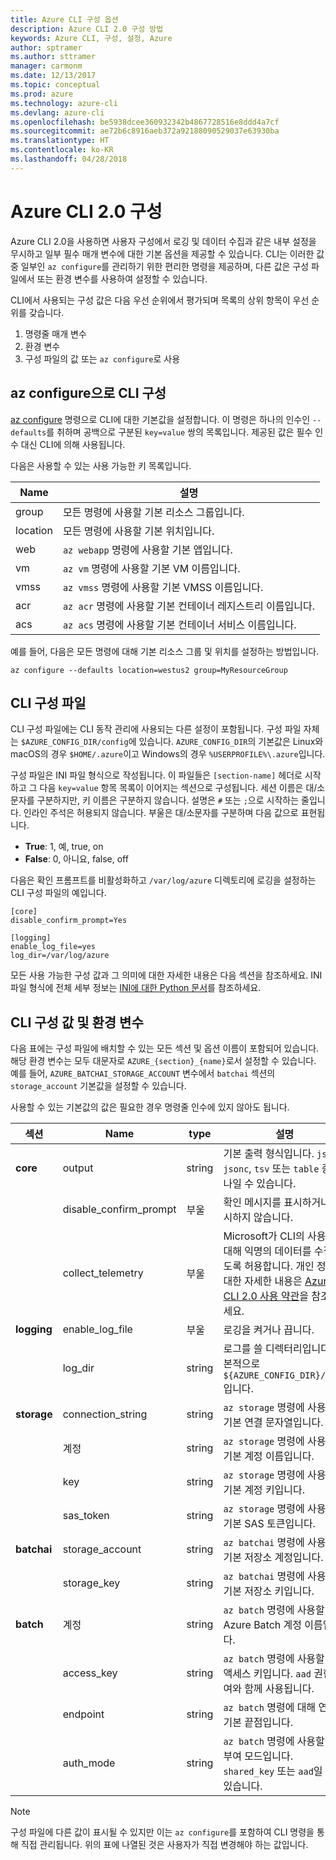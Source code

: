 ```yaml
---
title: Azure CLI 구성 옵션
description: Azure CLI 2.0 구성 방법
keywords: Azure CLI, 구성, 설정, Azure
author: sptramer
ms.author: sttramer
manager: carmonm
ms.date: 12/13/2017
ms.topic: conceptual
ms.prod: azure
ms.technology: azure-cli
ms.devlang: azure-cli
ms.openlocfilehash: be5938dcee360932342b4867728516e8ddd4a7cf
ms.sourcegitcommit: ae72b6c8916aeb372a92188090529037e63930ba
ms.translationtype: HT
ms.contentlocale: ko-KR
ms.lasthandoff: 04/28/2018
---
```

# <a name="azure-cli-20-configuration"></a>Azure CLI 2.0 구성

Azure CLI 2.0을 사용하면 사용자 구성에서 로깅 및 데이터 수집과 같은 내부 설정을 무시하고 일부 필수 매개 변수에 대한 기본 옵션을 제공할 수 있습니다. CLI는 이러한 값 중 일부인 `az configure`를 관리하기 위한 편리한 명령을 제공하며, 다른 값은 구성 파일에서 또는 환경 변수를 사용하여 설정할 수 있습니다.

CLI에서 사용되는 구성 값은 다음 우선 순위에서 평가되며 목록의 상위 항목이 우선 순위를 갖습니다.

1. 명령줄 매개 변수
2. 환경 변수
3. 구성 파일의 값 또는 `az configure`로 사용

## <a name="cli-configuration-with-az-configure"></a>az configure으로 CLI 구성

[az configure](/cli/azure/reference-index#az-configure) 명령으로 CLI에 대한 기본값을 설정합니다.
이 명령은 하나의 인수인 `--defaults`를 취하며 공백으로 구분된 `key=value` 쌍의 목록입니다. 제공된 값은 필수 인수 대신 CLI에 의해 사용됩니다.

다음은 사용할 수 있는 사용 가능한 키 목록입니다.

| Name | 설명 |
|------|-------------|
| group | 모든 명령에 사용할 기본 리소스 그룹입니다. |
| location | 모든 명령에 사용할 기본 위치입니다. |
| web | `az webapp` 명령에 사용할 기본 앱입니다. |
| vm | `az vm` 명령에 사용할 기본 VM 이름입니다. |
| vmss | `az vmss` 명령에 사용할 기본 VMSS 이름입니다. |
| acr | `az acr` 명령에 사용할 기본 컨테이너 레지스트리 이름입니다. |
| acs | `az acs` 명령에 사용할 기본 컨테이너 서비스 이름입니다. |

예를 들어, 다음은 모든 명령에 대해 기본 리소스 그룹 및 위치를 설정하는 방법입니다.

```azurecli
az configure --defaults location=westus2 group=MyResourceGroup
```

## <a name="cli-configuration-file"></a>CLI 구성 파일

CLI 구성 파일에는 CLI 동작 관리에 사용되는 다른 설정이 포함됩니다. 구성 파일 자체는 `$AZURE_CONFIG_DIR/config`에 있습니다. `AZURE_CONFIG_DIR`의 기본값은 Linux와 macOS의 경우 `$HOME/.azure`이고 Windows의 경우 `%USERPROFILE%\.azure`입니다.

구성 파일은 INI 파일 형식으로 작성됩니다. 이 파일들은 `[section-name]` 헤더로 시작하고 그 다음 `key=value` 항목 목록이 이어지는 섹션으로 구성됩니다. 세션 이름은 대/소문자를 구분하지만, 키 이름은 구분하지 않습니다.
설명은 `#` 또는 `;`으로 시작하는 줄입니다. 인라인 주석은 허용되지 않습니다. 부울은 대/소문자를 구분하며 다음 값으로 표현됩니다.

* __True__: 1, 예, true, on
* __False__: 0, 아니요, false, off

다음은 확인 프롬프트를 비활성화하고 `/var/log/azure` 디렉토리에 로깅을 설정하는 CLI 구성 파일의 예입니다.

```
[core]
disable_confirm_prompt=Yes

[logging]
enable_log_file=yes
log_dir=/var/log/azure
```

모든 사용 가능한 구성 값과 그 의미에 대한 자세한 내용은 다음 섹션을 참조하세요. INI 파일 형식에 전체 세부 정보는 [INI에 대한 Python 문서](https://docs.python.org/3/library/configparser.html#supported-ini-file-structure)를 참조하세요.

## <a name="cli-configuration-values-and-environment-variables"></a>CLI 구성 값 및 환경 변수

다음 표에는 구성 파일에 배치할 수 있는 모든 섹션 및 옵션 이름이 포함되어 있습니다. 해당 환경 변수는 모두 대문자로 `AZURE_{section}_{name}`로서 설정할 수 있습니다. 예를 들어, `AZURE_BATCHAI_STORAGE_ACCOUNT` 변수에서 `batchai` 섹션의 `storage_account` 기본값을 설정할 수 있습니다.

사용할 수 있는 기본값의 값은 필요한 경우 명령줄 인수에 있지 않아도 됩니다.

| 섹션 | Name      | type | 설명|
|---------|-----------|------|------------|
| __core__ | output | string | 기본 출력 형식입니다. `json`, `jsonc`, `tsv` 또는 `table` 중 하나일 수 있습니다. |
| | disable\_confirm\_prompt | 부울 | 확인 메시지를 표시하거나 표시하지 않습니다. |
| | collect\_telemetry | 부울 | Microsoft가 CLI의 사용에 대해 익명의 데이터를 수집하도록 허용합니다. 개인 정보에 대한 자세한 내용은 [Azure CLI 2.0 사용 약관](http://aka.ms/AzureCliLegal)을 참조하세요. |
| __logging__ | enable\_log\_file | 부울 | 로깅을 켜거나 끕니다. |
| | log\_dir | string | 로그를 쓸 디렉터리입니다. 기본적으로 `${AZURE_CONFIG_DIR}/logs`입니다. |
| __storage__ | connection\_string | string | `az storage` 명령에 사용할 기본 연결 문자열입니다. |
| | 계정 | string | `az storage` 명령에 사용할 기본 계정 이름입니다. |
| | key | string | `az storage` 명령에 사용할 기본 계정 키입니다. |
| | sas\_token | string | `az storage` 명령에 사용할 기본 SAS 토큰입니다. |
| __batchai__ | storage\_account | string | `az batchai` 명령에 사용할 기본 저장소 계정입니다. |
| | storage\_key | string | `az batchai` 명령에 사용할 기본 저장소 키입니다. |
| __batch__ | 계정 | string | `az batch` 명령에 사용할 기본 Azure Batch 계정 이름입니다. |
| | access\_key | string | `az batch` 명령에 사용할 기본 액세스 키입니다. `aad` 권한 부여와 함께 사용됩니다. |
| | endpoint | string | `az batch` 명령에 대해 연결할 기본 끝점입니다. |
| | auth\_mode | string | `az batch` 명령에 사용할 권한 부여 모드입니다. `shared_key` 또는 `aad`일 수 있습니다. |

> [!NOTE]
> 구성 파일에 다른 값이 표시될 수 있지만 이는 `az configure`를 포함하여 CLI 명령을 통해 직접 관리됩니다. 위의 표에 나열된 것은 사용자가 직접 변경해야 하는 값입니다.

